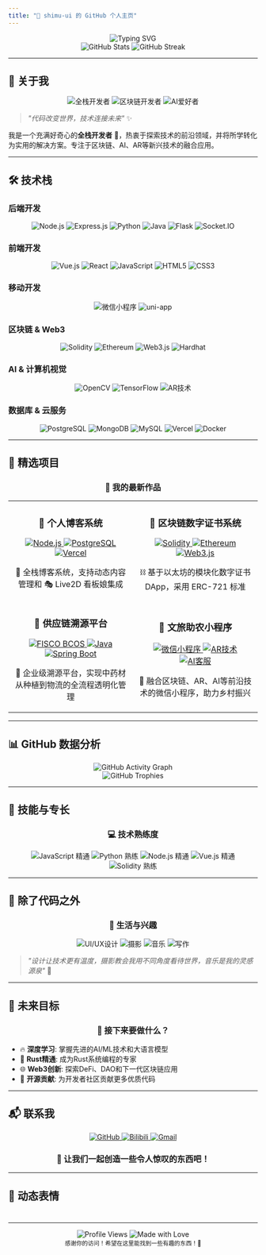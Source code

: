 ```yaml
---
title: "🌟 shimu-ui 的 GitHub 个人主页"
---
```


<div align="center">
  <img src="https://readme-typing-svg.herokuapp.com?font=Fira+Code&weight=500&size=28&pause=1000&color=6CF&center=true&vCenter=true&width=600&height=50&lines=你好%2C+世界!+%F0%9F%8C%9D;我是+shimu-ui+%F0%9F%9A%80;全栈开发者+%F0%9F%92%BB;区块链+%26+AI+爱好者+%F0%9F%94%A5;欢迎来到我的主页!+%F0%9F%8C%9F" alt="Typing SVG" />
</div>

<div align="center">
  <img src="https://github-readme-stats.vercel.app/api?username=shimu-ui&show_icons=true&theme=radical&hide_border=true&bg_color=0D1117&title_color=6CF&text_color=FFFFFF&icon_color=6CF" alt="GitHub Stats" />
  <img src="https://github-readme-streak-stats.herokuapp.com/?user=shimu-ui&theme=radical&hide_border=true&background=0D1117&stroke=6CF&ring=6CF&fire=6CF&currStreakNum=FFFFFF&currStreakLabel=6CF" alt="GitHub Streak" />
</div>

---

## 🚀 **关于我**

<div align="center">
  <img src="https://img.shields.io/badge/全栈开发者-6CF?style=for-the-badge&logo=javascript&logoColor=white" alt="全栈开发者" />
  <img src="https://img.shields.io/badge/区块链开发者-6CF?style=for-the-badge&logo=ethereum&logoColor=white" alt="区块链开发者" />
  <img src="https://img.shields.io/badge/AI爱好者-6CF?style=for-the-badge&logo=tensorflow&logoColor=white" alt="AI爱好者" />
</div>

> *"代码改变世界，技术连接未来"* ✨

我是一个充满好奇心的**全栈开发者** 🚀，热衷于探索技术的前沿领域，并将所学转化为实用的解决方案。专注于区块链、AI、AR等新兴技术的融合应用。

---

## 🛠️ **技术栈**

### **后端开发**
<div align="center">
  <img src="https://img.shields.io/badge/Node.js-6DB33F?style=for-the-badge&logo=node.js&logoColor=white" alt="Node.js" />
  <img src="https://img.shields.io/badge/Express.js-000000?style=for-the-badge&logo=express&logoColor=white" alt="Express.js" />
  <img src="https://img.shields.io/badge/Python-3776AB?style=for-the-badge&logo=python&logoColor=white" alt="Python" />
  <img src="https://img.shields.io/badge/Java-ED8B00?style=for-the-badge&logo=openjdk&logoColor=white" alt="Java" />
  <img src="https://img.shields.io/badge/Flask-000000?style=for-the-badge&logo=flask&logoColor=white" alt="Flask" />
  <img src="https://img.shields.io/badge/Socket.IO-010101?style=for-the-badge&logo=socket.io&logoColor=white" alt="Socket.IO" />
</div>

### **前端开发**
<div align="center">
  <img src="https://img.shields.io/badge/Vue.js-42B883?style=for-the-badge&logo=vue.js&logoColor=white" alt="Vue.js" />
  <img src="https://img.shields.io/badge/React-61DAFB?style=for-the-badge&logo=react&logoColor=black" alt="React" />
  <img src="https://img.shields.io/badge/JavaScript-F7DF1E?style=for-the-badge&logo=javascript&logoColor=black" alt="JavaScript" />
  <img src="https://img.shields.io/badge/HTML5-E34F26?style=for-the-badge&logo=html5&logoColor=white" alt="HTML5" />
  <img src="https://img.shields.io/badge/CSS3-1572B6?style=for-the-badge&logo=css3&logoColor=white" alt="CSS3" />
</div>

### **移动开发**
<div align="center">
  <img src="https://img.shields.io/badge/微信小程序-07C160?style=for-the-badge&logo=wechat&logoColor=white" alt="微信小程序" />
  <img src="https://img.shields.io/badge/uni--app-FF6B35?style=for-the-badge&logo=vue.js&logoColor=white" alt="uni-app" />
</div>

### **区块链 & Web3**
<div align="center">
  <img src="https://img.shields.io/badge/Solidity-363636?style=for-the-badge&logo=solidity&logoColor=white" alt="Solidity" />
  <img src="https://img.shields.io/badge/Ethereum-627EEA?style=for-the-badge&logo=ethereum&logoColor=white" alt="Ethereum" />
  <img src="https://img.shields.io/badge/Web3.js-F16822?style=for-the-badge&logo=web3.js&logoColor=white" alt="Web3.js" />
  <img src="https://img.shields.io/badge/Hardhat-FF6B6B?style=for-the-badge&logo=hardhat&logoColor=white" alt="Hardhat" />
</div>

### **AI & 计算机视觉**
<div align="center">
  <img src="https://img.shields.io/badge/OpenCV-5C3EE8?style=for-the-badge&logo=opencv&logoColor=white" alt="OpenCV" />
  <img src="https://img.shields.io/badge/TensorFlow-FF6F00?style=for-the-badge&logo=tensorflow&logoColor=white" alt="TensorFlow" />
  <img src="https://img.shields.io/badge/AR技术-FF6B6B?style=for-the-badge&logo=unity&logoColor=white" alt="AR技术" />
</div>

### **数据库 & 云服务**
<div align="center">
  <img src="https://img.shields.io/badge/PostgreSQL-336791?style=for-the-badge&logo=postgresql&logoColor=white" alt="PostgreSQL" />
  <img src="https://img.shields.io/badge/MongoDB-47A248?style=for-the-badge&logo=mongodb&logoColor=white" alt="MongoDB" />
  <img src="https://img.shields.io/badge/MySQL-4479A1?style=for-the-badge&logo=mysql&logoColor=white" alt="MySQL" />
  <img src="https://img.shields.io/badge/Vercel-000000?style=for-the-badge&logo=vercel&logoColor=white" alt="Vercel" />
  <img src="https://img.shields.io/badge/Docker-2496ED?style=for-the-badge&logo=docker&logoColor=white" alt="Docker" />
</div>

---

## 🎯 **精选项目**

<div align="center">
  <h3>🚀 我的最新作品</h3>
</div>

<table>
  <tr>
    <td width="50%">
      <h3 align="center">📝 个人博客系统</h3>
      <div align="center">
        <a href="#" target="_blank">
          <img src="https://img.shields.io/badge/Node.js-6DB33F?style=for-the-badge&logo=node.js&logoColor=white" alt="Node.js" />
          <img src="https://img.shields.io/badge/PostgreSQL-336791?style=for-the-badge&logo=postgresql&logoColor=white" alt="PostgreSQL" />
          <img src="https://img.shields.io/badge/Vercel-000000?style=for-the-badge&logo=vercel&logoColor=white" alt="Vercel" />
        </a>
      </div>
      <p align="center">🚀 全栈博客系统，支持动态内容管理和 🎭 Live2D 看板娘集成</p>
    </td>
    <td width="50%">
      <h3 align="center">🔗 区块链数字证书系统</h3>
      <div align="center">
        <a href="#" target="_blank">
          <img src="https://img.shields.io/badge/Solidity-363636?style=for-the-badge&logo=solidity&logoColor=white" alt="Solidity" />
          <img src="https://img.shields.io/badge/Ethereum-627EEA?style=for-the-badge&logo=ethereum&logoColor=white" alt="Ethereum" />
          <img src="https://img.shields.io/badge/Web3.js-F16822?style=for-the-badge&logo=web3.js&logoColor=white" alt="Web3.js" />
        </a>
      </div>
      <p align="center">⛓️ 基于以太坊的模块化数字证书 DApp，采用 ERC-721 标准</p>
    </td>
  </tr>
  <tr>
    <td width="50%">
      <h3 align="center">🌿 供应链溯源平台</h3>
      <div align="center">
        <a href="#" target="_blank">
          <img src="https://img.shields.io/badge/FISCO%20BCOS-000000?style=for-the-badge&logo=ethereum&logoColor=white" alt="FISCO BCOS" />
          <img src="https://img.shields.io/badge/Java-ED8B00?style=for-the-badge&logo=openjdk&logoColor=white" alt="Java" />
          <img src="https://img.shields.io/badge/Spring%20Boot-6DB33F?style=for-the-badge&logo=spring-boot&logoColor=white" alt="Spring Boot" />
        </a>
      </div>
      <p align="center">🏢 企业级溯源平台，实现中药材从种植到物流的全流程透明化管理</p>
    </td>
    <td width="50%">
      <h3 align="center">🏮 文旅助农小程序</h3>
      <div align="center">
        <a href="#" target="_blank">
          <img src="https://img.shields.io/badge/微信小程序-07C160?style=for-the-badge&logo=wechat&logoColor=white" alt="微信小程序" />
          <img src="https://img.shields.io/badge/AR技术-FF6B6B?style=for-the-badge&logo=unity&logoColor=white" alt="AR技术" />
          <img src="https://img.shields.io/badge/AI客服-FF6B6B?style=for-the-badge&logo=openai&logoColor=white" alt="AI客服" />
        </a>
      </div>
      <p align="center">🚀 融合区块链、AR、AI等前沿技术的微信小程序，助力乡村振兴</p>
    </td>
  </tr>
</table>

---

## 📊 **GitHub 数据分析**

<div align="center">
  <img src="https://github-readme-activity-graph.vercel.app/graph?username=shimu-ui&theme=react-dark&hide_border=true&bg_color=0D1117&color=6CF&line=6CF&point=FFFFFF" alt="GitHub Activity Graph" />
</div>

<div align="center">
  <img src="https://github-profile-trophy.vercel.app/?username=shimu-ui&theme=radical&no-frame=true&no-bg=true&margin-w=4" alt="GitHub Trophies" />
</div>

---

## 🌟 **技能与专长**

<div align="center">
  <h3>💻 技术熟练度</h3>
</div>

<div align="center">
  <img src="https://img.shields.io/badge/JavaScript-精通-F7DF1E?style=for-the-badge&logo=javascript&logoColor=black" alt="JavaScript 精通" />
  <img src="https://img.shields.io/badge/Python-熟练-3776AB?style=for-the-badge&logo=python&logoColor=white" alt="Python 熟练" />
  <img src="https://img.shields.io/badge/Node.js-精通-6DB33F?style=for-the-badge&logo=node.js&logoColor=white" alt="Node.js 精通" />
  <img src="https://img.shields.io/badge/Vue.js-精通-42B883?style=for-the-badge&logo=vue.js&logoColor=white" alt="Vue.js 精通" />
  <img src="https://img.shields.io/badge/Solidity-熟练-363636?style=for-the-badge&logo=solidity&logoColor=white" alt="Solidity 熟练" />
</div>

---

## 🎨 **除了代码之外**

<div align="center">
  <h3>🌈 生活与兴趣</h3>
</div>

<div align="center">
  <img src="https://img.shields.io/badge/UI%2FUX设计-FF6B6B?style=for-the-badge&logo=figma&logoColor=white" alt="UI/UX设计" />
  <img src="https://img.shields.io/badge/摄影-FF6B6B?style=for-the-badge&logo=instagram&logoColor=white" alt="摄影" />
  <img src="https://img.shields.io/badge/音乐-FF6B6B?style=for-the-badge&logo=spotify&logoColor=white" alt="音乐" />
  <img src="https://img.shields.io/badge/写作-FF6B6B?style=for-the-badge&logo=medium&logoColor=white" alt="写作" />
</div>

> *"设计让技术更有温度，摄影教会我用不同角度看待世界，音乐是我的灵感源泉"* 🎵

---

## 🚀 **未来目标**

<div align="center">
  <h3>🎯 接下来要做什么？</h3>
</div>

- 🔥 **深度学习**: 掌握先进的AI/ML技术和大语言模型
- 🦀 **Rust精通**: 成为Rust系统编程的专家
- 🌐 **Web3创新**: 探索DeFi、DAO和下一代区块链应用
- 🚀 **开源贡献**: 为开发者社区贡献更多优质代码

---

## 📬 **联系我**

<div align="center">
  <a href="https://github.com/shimu-ui" target="_blank">
    <img src="https://img.shields.io/badge/GitHub-100000?style=for-the-badge&logo=github&logoColor=white" alt="GitHub" />
  </a>
  <a href="https://space.bilibili.com/3494375472499132" target="_blank">
    <img src="https://img.shields.io/badge/Bilibili-00A1D6?style=for-the-badge&logo=bilibili&logoColor=white" alt="Bilibili" />
  </a>
  <a href="mailto:shimuui280@gmail.com">
    <img src="https://img.shields.io/badge/Gmail-D14836?style=for-the-badge&logo=gmail&logoColor=white" alt="Gmail" />
  </a>
</div>

<div align="center">
  <h3>🤝 让我们一起创造一些令人惊叹的东西吧！</h3>
</div>

---

## 🌈 **动态表情**

<div align="center">
  <div id="dynamic-emoji" style="font-size: 120px; margin: 40px 0; animation: bounce 2s infinite;"></div>
</div>

<style>
@keyframes bounce {
  0%, 20%, 50%, 80%, 100% {
    transform: translateY(0);
  }
  40% {
    transform: translateY(-30px);
  }
  60% {
    transform: translateY(-15px);
  }
}

@keyframes rotate {
  from {
    transform: rotate(0deg);
  }
  to {
    transform: rotate(360deg);
  }
}

@keyframes pulse {
  0% {
    transform: scale(1);
  }
  50% {
    transform: scale(1.1);
  }
  100% {
    transform: scale(1);
  }
}

@keyframes rainbow {
  0% { color: #ff0000; }
  16% { color: #ff8000; }
  33% { color: #ffff00; }
  50% { color: #00ff00; }
  66% { color: #0080ff; }
  83% { color: #8000ff; }
  100% { color: #ff0000; }
}
</style>

<script>
(function() {
  const emojis = ['🚀', '🌟', '💫', '✨', '🎯', '🔥', '💻', '🎨', '⚡', '🎭', '🎪', '🎨', '🎬', '🎵', '🎮', '🎲', '🎯', '🎪', '🎨', '🎭'];
  const emojiElement = document.getElementById('dynamic-emoji');
  let currentIndex = 0;
  
  function changeEmoji() {
    emojiElement.textContent = emojis[currentIndex];
    emojiElement.style.animation = 'none';
    emojiElement.offsetHeight; // 触发重排
    emojiElement.style.animation = 'bounce 2s infinite';
    
    // 随机添加其他动画效果
    const effects = ['rotate 3s linear infinite', 'pulse 1.5s ease-in-out infinite', 'rainbow 3s linear infinite'];
    const randomEffect = effects[Math.floor(Math.random() * effects.length)];
    
    if (Math.random() > 0.7) {
      emojiElement.style.animation = randomEffect;
    }
    
    currentIndex = (currentIndex + 1) % emojis.length;
  }
  
  // 每3秒切换一次表情
  setInterval(changeEmoji, 3000);
  
  // 初始表情
  changeEmoji();
})();
</script>

---

<div align="center">
  <img src="https://komarev.com/ghpvc/?username=shimu-ui&style=flat-square&color=6CF" alt="Profile Views" />
  <img src="https://img.shields.io/badge/用❤️制作-FF6B6B?style=flat-square" alt="Made with Love" />
</div>

<div align="center">
  <sub>感谢你的访问！希望在这里能找到一些有趣的东西！🚀</sub>
</div> 
